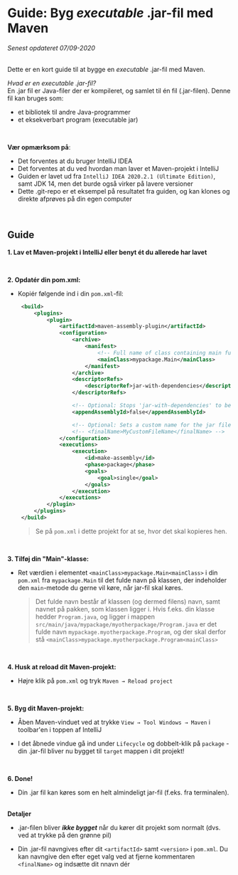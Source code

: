 # Guide: Byg _executable_ .jar-fil med Maven  
_Senest opdateret 07/09-2020_
<br>
<br>

Dette er en kort guide til at bygge en _executable_ .jar-fil med Maven.

_Hvad er en executable .jar-fil?_  
En .jar fil er Java-filer der er kompileret, og samlet til én fil (.jar-filen). Denne fil kan bruges som:
 - et bibliotek til andre Java-programmer
 - et eksekverbart program (executable jar)

<br>

__Vær opmærksom på__:
 - Det forventes at du bruger IntelliJ IDEA
 - Det forventes at du ved hvordan man laver et Maven-projekt i IntelliJ
 - Guiden er lavet ud fra `IntelliJ IDEA 2020.2.1 (Ultimate Edition)`, samt JDK 14, men det burde også virker på lavere versioner
 - Dette .git-repo er et eksempel på resultatet fra guiden, og kan klones og direkte afprøves på din egen computer 


<br>

## Guide

__1. Lav et Maven-projekt i IntelliJ eller benyt ét du allerede har lavet__

<br>

__2. Opdatér din pom.xml:__  
 - Kopiér følgende ind i din `pom.xml`-fil:
   ```xml
    <build>
        <plugins>
            <plugin>
                <artifactId>maven-assembly-plugin</artifactId>
                <configuration>
                    <archive>
                        <manifest>
                            <!-- Full name of class containing main function to run -->
                            <mainClass>mypackage.Main</mainClass>
                        </manifest>
                    </archive>
                    <descriptorRefs>
                        <descriptorRef>jar-with-dependencies</descriptorRef>
                    </descriptorRefs>

                    <!-- Optional: Stops 'jar-with-dependencies' to be appended the .jar's name -->
                    <appendAssemblyId>false</appendAssemblyId>

                    <!-- Optional: Sets a custom name for the jar file -->
                    <!-- <finalName>MyCustomFileName</finalName> -->
                </configuration>
                <executions>
                    <execution>
                        <id>make-assembly</id>
                        <phase>package</phase>
                        <goals>
                            <goal>single</goal>
                        </goals>
                    </execution>
                </executions>
            </plugin>
        </plugins>
    </build>
    ```
    > Se på `pom.xml` i dette projekt for at se, hvor det skal kopieres hen.

<br>

__3. Tilføj din "Main"-klasse:__

 - Ret værdien i elementet `<mainClass>mypackage.Main<mainClass>` i din `pom.xml` fra `mypackage.Main` til det fulde navn på klassen, der indeholder den `main`-metode du gerne vil køre, når jar-fil skal køres.  

   > Det fulde navn består af klassen (og dermed filens) navn, samt navnet på pakken, som klassen ligger i. Hvis f.eks. din klasse hedder `Program.java`, og ligger i mappen `src/main/java/mypackage/myotherpackage/Program.java` er det fulde navn `mypackage.myotherpackage.Program`, og der skal derfor stå `<mainClass>mypackage.myotherpackage.Program<mainClass>`

<br>

__4. Husk at reload dit Maven-projekt:__
 - Højre klik på `pom.xml` og tryk `Maven → Reload project`
 
 <br>

__5. Byg dit Maven-projekt:__

 - Åben Maven-vinduet ved at trykke `View → Tool Windows → Maven` i toolbar'en i toppen af IntelliJ
 
 - I det åbnede vindue gå ind under `Lifecycle` og dobbelt-klik på `package` - din .jar-fil bliver nu bygget til `target` mappen i dit projekt!

<br>

__6. Done!__

 - Din .jar fil kan køres som en helt almindeligt jar-fil (f.eks. fra terminalen).

<br>__Detaljer__

 - .jar-filen bliver ***ikke bygget*** når du kører dit projekt som normalt (dvs. ved at trykke på den grønne pil) 

 - Din .jar-fil navngives efter dit `<artifactId>` samt `<version>` i `pom.xml`. Du kan navngive den efter eget valg ved at fjerne kommentaren `<finalName>` og indsætte dit nnavn dér

 
